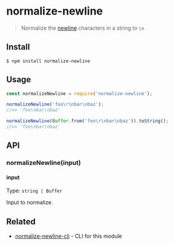 # normalize-newline

> Normalize the [newline](https://en.wikipedia.org/wiki/Newline) characters in a string to `\n`

## Install

```
$ npm install normalize-newline
```

## Usage

```js
const normalizeNewline = require('normalize-newline');

normalizeNewline('foo\r\nbar\nbaz');
//=> 'foo\nbar\nbaz'

normalizeNewline(Buffer.from('foo\r\nbar\nbaz')).toString();
//=> 'foo\nbar\nbaz'
```

## API

### normalizeNewline(input)

#### input

Type: `string | Buffer`

Input to normalize.

## Related

- [normalize-newline-cli](https://github.com/sindresorhus/normalize-newline-cli) - CLI for this module
